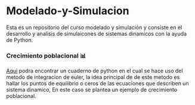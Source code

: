 # Modelado-y-Simulacion
Esta es un repositorio del curso modelado y simulación y consiste en el desarrollo y analisis de simulaicones de sistemas dinamicos con la ayuda de Python.

### Crecimiento poblacional 📊
[Aqui](https://github.com/dacardonave/Modelado-y-Simulacion/blob/master/Crecimiento_Poblacional_.ipynb) podra encontrar un cuaderno de python en el cual se hace uso del metodo de integracion de euler, la idea principal de de este metodo es hallar los puntos de equilibrio o ceros de las ecuaciones que describen un sistema dinamico, En este caso se plantea un ejemplo de crecimiento poblacional.


